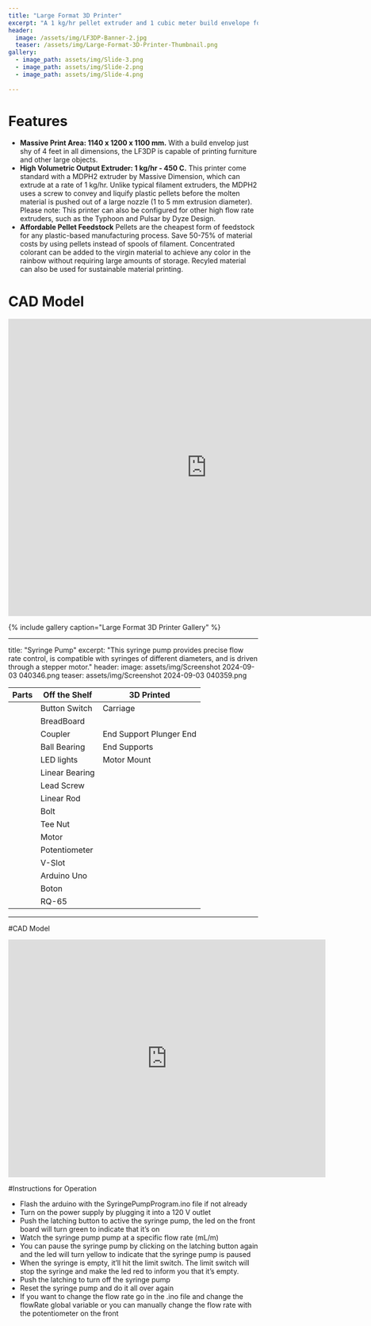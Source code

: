 ```yaml
---
title: "Large Format 3D Printer"
excerpt: "A 1 kg/hr pellet extruder and 1 cubic meter build envelope for printing furniture."
header:
  image: /assets/img/LF3DP-Banner-2.jpg
  teaser: /assets/img/Large-Format-3D-Printer-Thumbnail.png
gallery:
  - image_path: assets/img/Slide-3.png
  - image_path: assets/img/Slide-2.png
  - image_path: assets/img/Slide-4.png
   
---
```


# Features

* **Massive Print Area: 1140 x 1200 x 1100 mm.** With a build envelop just shy of 4 feet in all dimensions, the LF3DP is capable of printing furniture and other large objects.
* **High Volumetric Output Extruder: 1 kg/hr - 450 C.** This printer come standard with a MDPH2 extruder by Massive Dimension, which can extrude at a rate of 1 kg/hr. Unlike typical filament extruders, the MDPH2 uses a screw to convey and liquify plastic pellets before the molten material is pushed out of a large nozzle (1 to 5 mm extrusion diameter). Please note: This printer can also be configured for other high flow rate extruders, such as the Typhoon and Pulsar by Dyze Design.
* **Affordable Pellet Feedstock** Pellets are the cheapest form of feedstock for any plastic-based manufacturing process. Save 50-75% of material costs by using pellets instead of spools of filament. Concentrated colorant can be added to the virgin material to achieve any color in the rainbow without requiring large amounts of storage. Recyled material can also be used for sustainable material printing.

# CAD Model
<iframe src="https://myhub.autodesk360.com/ue2df0af5/shares/public/SH35dfcQT936092f0e437224cd558fdcdc2f?mode=embed" width="800" height="600" allowfullscreen="true" webkitallowfullscreen="true" mozallowfullscreen="true"  frameborder="0"></iframe>

{% include gallery caption="Large Format 3D Printer Gallery" %}




---
title: "Syringe Pump"
excerpt: "This syringe pump provides precise flow rate control, is compatible with syringes of different diameters, and is driven through a stepper motor."
header:
  image: assets/img/Screenshot 2024-09-03 040346.png
  teaser: assets/img/Screenshot 2024-09-03 040359.png


|Parts|Off the Shelf|3D Printed|
|-----|-------------|----------|
|     |Button Switch| Carriage |
|     |BreadBoard|  | End Support Nozzle End|
|     |Coupler| End Support Plunger End|
|     |Ball Bearing| End Supports |
|     |LED lights| Motor Mount |
|     |Linear Bearing|     |
|     |Lead Screw|     |
|     |Linear Rod|      |
|     |Bolt||
|     |Tee Nut|  |
|     |Motor|  |
|     |Potentiometer|  |
|     |V-Slot|  |
|     |Arduino Uno|  |
|     |Boton|  |
|     |RQ-65|  |

---

#CAD Model
<iframe src="https://vanderbilt643.autodesk360.com/shares/public/SH286ddQT78850c0d8a4a2f3d997ef4feef4?mode=embed" width="640" height="480" allowfullscreen="true" webkitallowfullscreen="true" mozallowfullscreen="true"  frameborder="0"></iframe>


#Instructions for Operation
- Flash the arduino with the SyringePumpProgram.ino file if not already
- Turn on the power supply by plugging it into a 120 V outlet
- Push the latching button to active the syringe pump, the led on the front board will turn green to indicate that it’s on
- Watch the syringe pump pump at a specific flow rate (mL/m)
- You can pause the syringe pump by clicking on the latching button again and the led will turn yellow to indicate that the syringe pump is paused
- When the syringe is empty, it’ll hit the limit switch. The limit switch will stop the syringe and make the led red to inform you that it’s empty.
- Push the latching to turn off the syringe pump
- Reset the syringe pump and do it all over again
- If you want to change the flow rate go in the .ino file and change the flowRate global variable or you can manually change the flow rate with the potentiometer on the front


